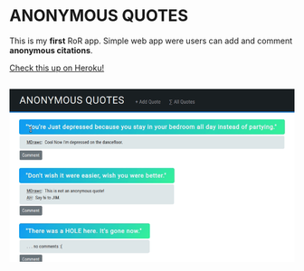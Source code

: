 # ANONYMOUS QUOTES
This is my **first** RoR app.
Simple web app were users can add and comment **anonymous citations**.

[Check this up on Heroku!](https://anon-quotes.herokuapp.com/)

##

![](animka.gif)
